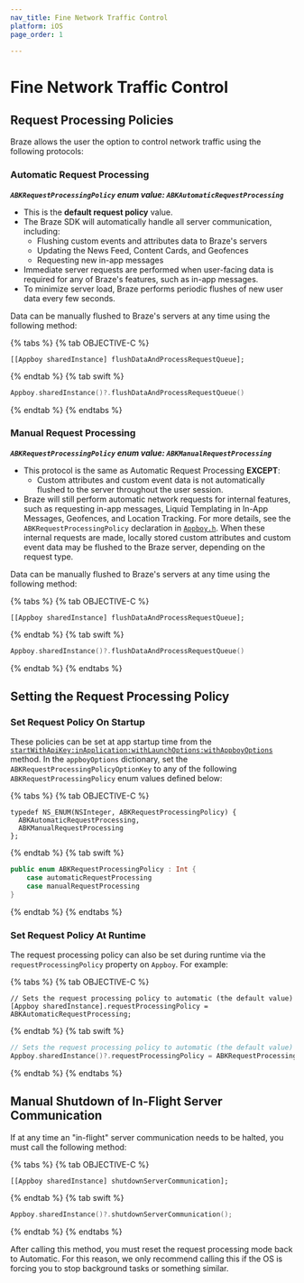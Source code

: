 ```yaml
---
nav_title: Fine Network Traffic Control
platform: iOS
page_order: 1

---
```

# Fine Network Traffic Control

## Request Processing Policies

Braze allows the user the option to control network traffic using the following protocols:

### Automatic Request Processing

__*`ABKRequestProcessingPolicy` enum value: `ABKAutomaticRequestProcessing`*__

- This is the **default request policy** value.
- The Braze SDK will automatically handle all server communication, including:
    - Flushing custom events and attributes data to Braze's servers
    - Updating the News Feed, Content Cards, and Geofences
    - Requesting new in-app messages
- Immediate server requests are performed when user-facing data is required for any of Braze's features, such as in-app messages.
- To minimize server load, Braze performs periodic flushes of new user data every few seconds.

Data can be manually flushed to Braze's servers at any time using the following method:

{% tabs %}
{% tab OBJECTIVE-C %}

```objc
[[Appboy sharedInstance] flushDataAndProcessRequestQueue];
```

{% endtab %}
{% tab swift %}

```swift
Appboy.sharedInstance()?.flushDataAndProcessRequestQueue()
```

{% endtab %}
{% endtabs %}

### Manual Request Processing

__*`ABKRequestProcessingPolicy` enum value: `ABKManualRequestProcessing`*__

- This protocol is the same as Automatic Request Processing **EXCEPT**:
    - Custom attributes and custom event data is not automatically flushed to the server throughout the user session.
- Braze will still perform automatic network requests for internal features, such as requesting in-app messages, Liquid Templating in In-App Messages, Geofences, and Location Tracking. For more details, see the `ABKRequestProcessingPolicy` declaration in [`Appboy.h`][4]. When these internal requests are made, locally stored custom attributes and custom event data may be flushed to the Braze server, depending on the request type.

Data can be manually flushed to Braze's servers at any time using the following method:

{% tabs %}
{% tab OBJECTIVE-C %}

```objc
[[Appboy sharedInstance] flushDataAndProcessRequestQueue];
```

{% endtab %}
{% tab swift %}

```swift
Appboy.sharedInstance()?.flushDataAndProcessRequestQueue()
```

{% endtab %}
{% endtabs %}

## Setting the Request Processing Policy

### Set Request Policy On Startup

These policies can be set at app startup time from the [`startWithApiKey:inApplication:withLaunchOptions:withAppboyOptions`][3] method. In the `appboyOptions` dictionary, set the `ABKRequestProcessingPolicyOptionKey` to any of the following `ABKRequestProcessingPolicy` enum values defined below:

{% tabs %}
{% tab OBJECTIVE-C %}

```objc
typedef NS_ENUM(NSInteger, ABKRequestProcessingPolicy) {
  ABKAutomaticRequestProcessing,
  ABKManualRequestProcessing
};
```

{% endtab %}
{% tab swift %}

```swift
public enum ABKRequestProcessingPolicy : Int {
    case automaticRequestProcessing
    case manualRequestProcessing
}
```

{% endtab %}
{% endtabs %}

### Set Request Policy At Runtime

The request processing policy can also be set during runtime via the `requestProcessingPolicy` property on `Appboy`. For example:

{% tabs %}
{% tab OBJECTIVE-C %}

```objc
// Sets the request processing policy to automatic (the default value)
[Appboy sharedInstance].requestProcessingPolicy = ABKAutomaticRequestProcessing;
```

{% endtab %}
{% tab swift %}

```swift
// Sets the request processing policy to automatic (the default value)
Appboy.sharedInstance()?.requestProcessingPolicy = ABKRequestProcessingPolicy.automaticRequestProcessing
```

{% endtab %}
{% endtabs %}

## Manual Shutdown of In-Flight Server Communication

If at any time an "in-flight" server communication needs to be halted, you must call the following method:

{% tabs %}
{% tab OBJECTIVE-C %}

```objc
[[Appboy sharedInstance] shutdownServerCommunication];
```

{% endtab %}
{% tab swift %}

```swift
Appboy.sharedInstance()?.shutdownServerCommunication();
```

{% endtab %}
{% endtabs %}

After calling this method, you must reset the request processing mode back to Automatic. For this reason, we only recommend calling this if the OS is forcing you to stop background tasks or something similar.

[3]: #customizing-appboy-on-startup
[4]: https://github.com/Appboy/appboy-ios-sdk/blob/master/AppboyKit/headers/AppboyKitLibrary/Appboy.h
